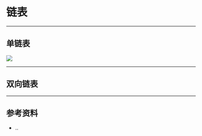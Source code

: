 # 链表

---
## 单链表

![](http://chenguanfuqq.gitee.io/tuquan2/img_2018_5/singlelinkedlist.png)

---
## 双向链表

---
## 参考资料

- ..
